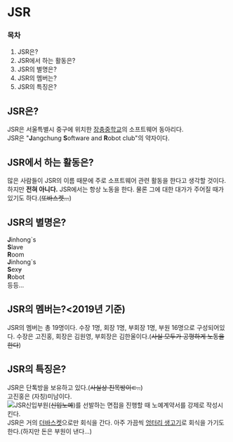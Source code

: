 <html>
    <head>
        <meta charset="utf-8">
    </head>
    <body>
        <h1>JSR</h1>
        <h3>목차</h3>
        <ol>
            <li>JSR은?</li>
            <li>JSR에서 하는 활동은?</li>
            <li>JSR의 별명은?</li>
            <li>JSR의 멤버는?</li>
            <li>JSR의 특징은?</li>
        </ol>
        <h2>JSR은?</h2>
        <p>JSR은 서울특별시 중구에 위치한 <a href="http://jangchung.sen.ms.kr/index.do">장충중학교</a>의 소프트웨어 동아리다.<br>JSR은 "<strong>J</strong>angchung <strong>S</strong>oftware and <strong>R</strong>obot club"의 약자이다.</p>
        <h2>JSR에서 하는 활동은?</h2>
        <p>많은 사람들이 JSR의 이름 때문에 주로 소프트웨어 관련 활동을 한다고 생각할 것이다. 하지만 <strong>전혀 아니다.</strong> JSR에서는 항상 노동을 한다. 물론 그에 대한 대가가 주어질 때가 있기도 하다.(<del>또바스켓...</del>)</p>
        <h2>JSR의 별명은?</h2>
        <p><strong>J</strong>inhong`s<br><strong>S</strong>lave<br><strong>R</strong>oom<br>
           <strong>J</strong>inhong`s<br><strong>S</strong>ex<del>y</del><br><strong>R</strong>obot<br>
           등등...
        <h2>JSR의 멤버는?<2019년 기준)</h2>
        <p>JSR의 멤버는 총 19명이다. 수장 1명, 회장 1명, 부회장 1명, 부원 16명으로 구성되어있다. 수장은 고진홍, 회장은 김원영, 부회장은 김한울이다.(<del>사실 모두가 공평하게 노동을 한다</del>)</p>
        <h2>JSR의 특징은?</h2>
        <p>JSR은 단톡방을 보유하고 있다.(<del>사실상 친목방이ㄷ..</del>)<br>고진홍은 (자칭)미남이다.<br><img src="https://edudonga.com/data/article/1705/c80792a085789c792d6648fe8aeced79_1495068311_8199.JPG"<br>JSR신입부원(<del>신입노예</del>)를 선발하는 면접을 진행할 때 노예계약서를 강제로 작성시킨다.<br>JSR은 거의 <a href="http://www.thebasket.co.kr/">더바스켓</a>으로만 회식을 간다. 아주 가끔씩 <a href="http://ungteori1.com/">엉터리 생고기</a>로 회식을 가기도 한다.(하지만 돈은 부원이 낸다...)</p>
    </body>
</html>
